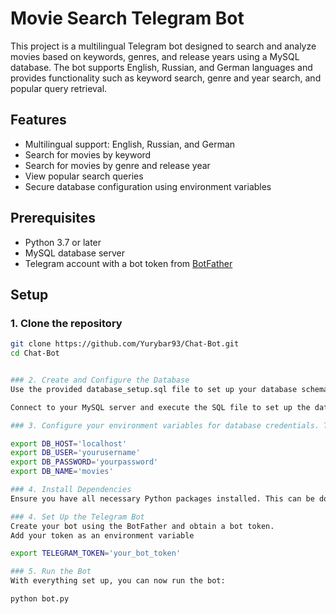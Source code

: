 # Movie Search Telegram Bot

This project is a multilingual Telegram bot designed to search and analyze movies based on keywords, genres, and release years using a MySQL database. The bot supports English, Russian, and German languages and provides functionality such as keyword search, genre and year search, and popular query retrieval.

## Features

- Multilingual support: English, Russian, and German
- Search for movies by keyword
- Search for movies by genre and release year
- View popular search queries
- Secure database configuration using environment variables

## Prerequisites

- Python 3.7 or later
- MySQL database server
- Telegram account with a bot token from [BotFather](https://core.telegram.org/bots#botfather)

## Setup

### 1. Clone the repository

```bash
git clone https://github.com/Yurybar93/Chat-Bot.git
cd Chat-Bot


### 2. Create and Configure the Database
Use the provided database_setup.sql file to set up your database schema. Ensure your MySQL server is running and accessible.

Connect to your MySQL server and execute the SQL file to set up the database schema and tables

### 3. Configure your environment variables for database credentials. This method keeps sensitive information out of your codebase:

export DB_HOST='localhost'
export DB_USER='yourusername'
export DB_PASSWORD='yourpassword'
export DB_NAME='movies'

### 4. Install Dependencies
Ensure you have all necessary Python packages installed. This can be done through:

### 4. Set Up the Telegram Bot
Create your bot using the BotFather and obtain a bot token.
Add your token as an environment variable

export TELEGRAM_TOKEN='your_bot_token'

### 5. Run the Bot
With everything set up, you can now run the bot:

python bot.py
